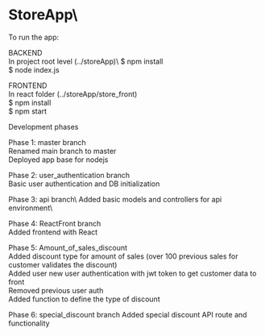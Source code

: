 # StoreApp\

To run the app:

BACKEND\
In project root level (../storeApp)\ 
$ npm install\
$ node index.js 

FRONTEND\
In react folder (../storeApp/store_front) \
$ npm install\
$ npm start


Development phases

Phase 1: master branch\
  Renamed main branch to master\
  Deployed app base for nodejs
  
Phase 2: user_authentication branch\
  Basic user authentication and DB initialization
  
Phase 3: api branch\ 
  Added basic models and controllers for api environment\
  
Phase 4: ReactFront branch\
  Added frontend  with React
  
Phase 5: Amount_of_sales_discount\
  Added discount type for amount of sales (over 100 previous sales for customer validates the discount)\
  Added user new user authentication with jwt token to get customer data to front\
  Removed previous user auth\
  Added function to define the type of discount 
  
  Phase 6: special_discount branch
    Added special discount API route and functionality
  
  
  
